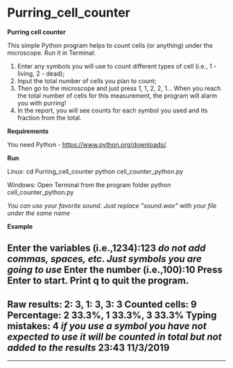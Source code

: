 # Purring_cell_counter
**Purring cell counter**

This simple Python program helps to count cells (or anything) under the microscope.
Run it in Terminal:
1) Enter any symbols you will use to count different types of cell (i.e., 1 - living, 2 - dead);
2) Input the total number of cells you plan to count;
3) Then go to the microscope and just press 1, 1, 2, 2, 1... When you reach the total number of cells for this measurement, the program will alarm you with purring! 
4) In the report, you will see counts for each symbol you used and its fraction from the total.


**Requirements**

You need Python - https://www.python.org/downloads/.


**Run**

Linux:
cd Purring\_cell_counter
python cell\_counter_python.py


Windows:
Open Terminal from the program folder
python cell\_counter_python.py

_You can use your favorite sound. Just replace "sound.wav" with your file under the same name_


**Example**

Enter the variables (i.e.,1234):123 _do not add commas, spaces, etc. Just symbols you are going to use_
Enter the number (i.e.,100):10
Press Enter to start. Print q to quit the program.
---
Raw results: 2: 3, 1: 3, 3: 3
Counted cells: 9
Percentage: 2 33.3%, 1 33.3%, 3 33.3%
Typing mistakes: 4 _if you use a symbol you have not expected to use it will be counted in total but not added to the results_
23:43 11/3/2019
---
---
